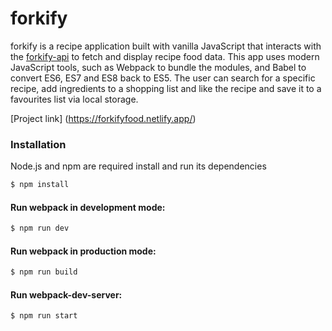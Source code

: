 # forkify
forkify is a recipe application built with vanilla JavaScript that interacts with the [forkify-api](https://forkify-api.herokuapp.com/) to fetch and display recipe food data. This app uses modern JavaScript tools, such as Webpack to bundle the modules, and Babel to convert ES6, ES7 and ES8 back to ES5. The user can search for a specific recipe, add ingredients to a shopping list and like the recipe and save it to a favourites list via local storage.

[Project link] (https://forkifyfood.netlify.app/)

### Installation 

Node.js and npm are required install and run its dependencies

```sh
$ npm install
```

#### Run webpack in development mode:

```sh
$ npm run dev
```

#### Run webpack in production mode:

```sh
$ npm run build
```

#### Run webpack-dev-server:

```sh
$ npm run start
```
